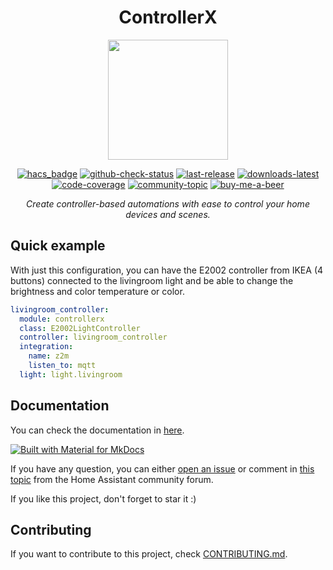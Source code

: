 <div align="center">

<h1>ControllerX</h1>

<img src="https://github.com/xaviml/controllerx/blob/main/docs/docs/assets/logo_blue.png" width="192" height="192"/>

[![hacs_badge](https://img.shields.io/badge/HACS-Default-orange.svg?style=for-the-badge)](https://github.com/hacs/integration)
[![github-check-status](https://img.shields.io/github/checks-status/xaviml/controllerx/main?style=for-the-badge)](https://github.com/xaviml/controllerx/actions?query=branch%3Amain)
[![last-release](https://img.shields.io/github/v/release/xaviml/controllerx.svg?style=for-the-badge)](https://github.com/xaviml/controllerx/releases)
[![downloads-latest](https://img.shields.io/github/downloads/xaviml/controllerx/latest/total?style=for-the-badge)](http://github.com/xaviml/controllerx/releases/latest)
[![code-coverage](https://img.shields.io/codecov/c/gh/xaviml/controllerx/main?style=for-the-badge&token=7PUZHL97IG)](https://app.codecov.io/gh/xaviml/controllerx/branch/main)
[![community-topic](https://img.shields.io/badge/community-topic-blue?style=for-the-badge)](https://community.home-assistant.io/t/controllerx-bring-full-functionality-to-light-and-media-player-controllers/148855)
[![buy-me-a-beer](https://img.shields.io/badge/sponsor-Buy%20me%20a%20beer-orange?style=for-the-badge)](https://www.buymeacoffee.com/xaviml)

_Create controller-based automations with ease to control your home devices and scenes._

</div>

## Quick example

With just this configuration, you can have the E2002 controller from IKEA (4 buttons) connected to the livingroom light and be able to change the brightness and color temperature or color.

```yaml
livingroom_controller:
  module: controllerx
  class: E2002LightController
  controller: livingroom_controller
  integration:
    name: z2m
    listen_to: mqtt
  light: light.livingroom
```

## Documentation

You can check the documentation in [here](https://xaviml.github.io/controllerx/).

[![Built with Material for MkDocs](https://img.shields.io/badge/Material_for_MkDocs-526CFE?style=for-the-badge&logo=MaterialForMkDocs&logoColor=white)](https://squidfunk.github.io/mkdocs-material/)

If you have any question, you can either [open an issue](https://github.com/xaviml/controllerx/issues/new/choose) or comment in [this topic](https://community.home-assistant.io/t/controllerx-bring-full-functionality-to-light-and-media-player-controllers/148855) from the Home Assistant community forum.

If you like this project, don't forget to star it :)

## Contributing

If you want to contribute to this project, check [CONTRIBUTING.md](https://github.com/xaviml/controllerx/blob/main/CONTRIBUTING.md).
